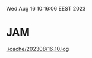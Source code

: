 Wed Aug 16 10:16:06 EEST 2023
# JAM
<a href='./cache/202308/16_10.log'>./cache/202308/16_10.log</a>
